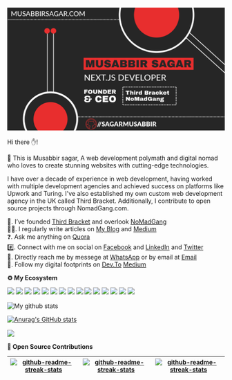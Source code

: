 <a href="https://musabbirsagar.com"  target="_blank"><img src="https://raw.githubusercontent.com/sagarmusabbir/musabbirsagar/main/public/mycard.png" href="https://www.musabbirsagar.com/"/></a>

Hi there ✋!

🤟 This is Musabbir sagar, A web development polymath and digital nomad who loves to create stunning websites with cutting-edge technologies.

I have over a decade of experience in web development, having worked with multiple development agencies and achieved success on platforms like Upwork and Turing. I've also established my own custom web development agency in the UK called Third Bracket. Additionally, I contribute to open source projects through NomadGang.com.


💼.  I’ve founded <a href="https://www.thirdbracket.co.uk"  target="_blank">Third Bracket</a> and overlook <a href="https://www.nomadgang.com"  target="_blank">NoMadGang</a><br/>
✍🏻.  I regularly write articles on <a href="https://www.blog.musabbirsagar.com"  target="_blank">My Blog</a> and <a href="https://medium.com/@sagarmusabbir"  target="_blank">Medium</a><br/>
❓.  Ask me anything on <a href="https://bn.quora.com/profile/Musabbir-Sagar-1" target="_blank">Quora</a><br/>
#️⃣.  Connect with me on social on <a href="https://www.facebook.com/wwolverinee"  target="_blank">Facebook</a> and <a href="https://www.linkedin.com/in/musabbirsagar/" target="_blank">LinkedIn</a> and <a href="https://twitter.com/MusabbirSagar" target="_blank">Twitter</a><br/>
💬.  Directly reach me by messege at <a href="https://wa.me/881765692886" target="_blank">WhatsApp</a> or by email at <a href="mailto:sagarmusabbir@gmail.com" target="_blank">Email</a><br/>
🔗.  Follow my digital footprints on <a href="https://dev.to/sagarmusabbir"  target="_blank">Dev.To</a> <a href="https://medium.com/@sagarmusabbir"  target="_blank">Medium</a><br/>



**⚙️ My Ecosystem**
<p float="left">
<img src="https://img.shields.io/badge/_cloudflare-%23334155?style=for-the-badge&logo=cloudflare"/>
<img src="https://img.shields.io/badge/_-Next-%23334155?style=for-the-badge&logo=next.js"/> 
<img src="https://img.shields.io/badge/_-Tailwind-%23334155?style=for-the-badge&logo=tailwindcss"/> 
<img src="https://img.shields.io/badge/_-Node-%23334155?style=for-the-badge&logo=node.js"/>
<img src="https://img.shields.io/badge/_-Javascript-%23334155?style=for-the-badge&logo=javascript"/>
<img src="https://img.shields.io/badge/_-React-%23334155?style=for-the-badge&logo=react"/>
<img src="https://img.shields.io/badge/_-Markdown-%23334155?style=for-the-badge&logo=markdown"/>
<img src="https://img.shields.io/badge/_-Vercel-%23334155?style=for-the-badge&logo=vercel"/>
<img src="https://img.shields.io/badge/_-Netlify-%23334155?style=for-the-badge&logo=netlify"/>
<img src="https://img.shields.io/badge/_-Wordpress-%23334155?style=for-the-badge&logo=wordpress"/>
<img src="https://img.shields.io/badge/_-Elementor-%23334155?style=for-the-badge&logo=elementor"/>
<img src="https://img.shields.io/badge/_-Ghost-%23334155?style=for-the-badge&logo=ghost"/>
<img src="https://img.shields.io/badge/_-Go-%23334155?style=for-the-badge&logo=go"/>
<img src="https://img.shields.io/badge/_-Hugo-%23334155?style=for-the-badge&logo=hugo"/>
<img src="https://img.shields.io/badge/_amazon-%23334155?style=for-the-badge&logo=amazon-aws"/>
</p>



<img align="center" src="https://github-readme-streak-stats.herokuapp.com?user=sagarmusabbir&show_icons=true&theme=radical" alt="My github stats" />

[![Anurag's GitHub stats](https://github-readme-stats.vercel.app/api?username=sagarmusabbir&show_icons=true&theme=radical)](https://github.com/anuraghazra/github-readme-stats)

<img align="center" src="https://github-readme-stats.vercel.app/api/top-langs/?username=sagarmusabbir&show_icons=true&theme=radical" />


**🤖 Open Source Contributions**

|[<img width="282" src="https://denvercoder1-github-readme-stats.vercel.app/api/pin/?username=sagarmusabbir&repo=Eventually&theme=react&bg_color=273849&title_color=F85D7F&icon_color=F8D866&hide_border=true&show_icons=false" alt="github-readme-streak-stats">](https://www.creative-tim.com/courses "How to use React with Firebase and Redux: Introduction")|[<img width="282" src="https://denvercoder1-github-readme-stats.vercel.app/api/pin/?username=sagarmusabbir&repo=nomadgang-blockTheme&theme=react&bg_color=273849&title_color=F85D7F&icon_color=F8D866&hide_border=true&show_icons=false" alt="github-readme-streak-stats">](https://www.creative-tim.com/courses "How to use React with Firebase and Redux: Introduction")|[<img width="282" src="https://denvercoder1-github-readme-stats.vercel.app/api/pin/?username=sagarmusabbir&repo=next-flowbite-react&theme=react&bg_color=273849&title_color=F85D7F&icon_color=F8D866&hide_border=true&show_icons=false" alt="github-readme-streak-stats">](https://www.creative-tim.com/courses "How to use React with Firebase and Redux: Introduction")
|:--:|:--:|:--:|







